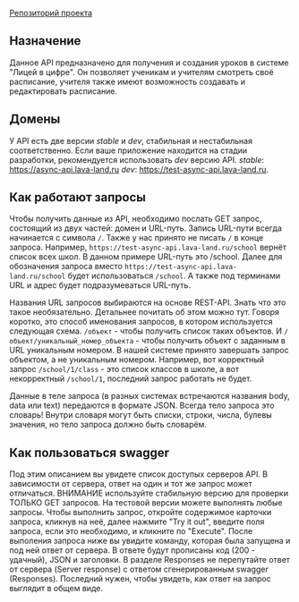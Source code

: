[Репозиторий проекта](https://github.com/prostoLavr/async_lyceum_api.git)

## Назначение
Данное API предназначено для получения и создания уроков в системе "Лицей в цифре". 
Он позволяет ученикам и учителям смотреть своё расписание, 
учителя также имеют возможность создавать и редактировать расписание.

## Домены
У API есть две версии _stable_ и _dev_, 
стабильная и нестабильная соответственно. 
Если ваше приложение находится на стадии разработки, 
рекомендуется использовать _dev_ версию API. 
_stable_: https://async-api.lava-land.ru 
_dev_: https://test-async-api.lava-land.ru.

## Как работают запросы
Чтобы получить данные из API, необходимо послать GET запрос, 
состоящий из двух частей: домен и URL-путь. 
Запись URL-пути всегда начинается с символа `/`. 
Также у нас принято не писать `/` в конце запроса. 
Например, `https://test-async-api.lava-land.ru/school` вернёт список всех школ.
В данном примере URL-путь это /school. 
Далее для обозначения запроса вместо 
`https://test-async-api.lava-land.ru/school` будет использоваться `/school`. 
А также под терминами URL и адрес будет подразумеваться URL-путь.

Названия URL запросов выбираются на основе REST-API. 
Знать что это такое необязательно. Детальнее почитать об этом можно тут. 
Говоря коротко, это способ именования запросов, 
в котором используется следующая схема. 
`/объект` - чтобы получить список таких объектов. 
И `/объект/уникальный_номер_объекта` - чтобы получить объект с 
заданным в URL уникальным номером. 
В нашей системе принято завершать запрос объектом, а не уникальным номером. 
Например, вот корректный запрос `/school/1/class` - это список классов в школе,
а вот некорректный `/school/1`, последний запрос работать не будет.

Данные в теле запроса (в разных системах встречаются названия body, data или text) передаются в формате JSON. Всегда тело запроса это словарь! Внутри словаря могут быть списки, строки, числа, булевы значения, но тело запроса должно быть словарём.

## Как пользоваться swagger
Под этим описанием вы увидете список доступых серверов API. 
В зависимости от сервера, ответ на один и тот же запрос может отличаться. 
ВНИМАНИЕ используйте стабильную версию для проверки ТОЛЬКО GET запросов. 
На тестовой версии можете выполнять любые запросы. 
Чтобы выполнить запрос, откройте содержимое карточки запроса, кликнув на неё, 
далее нажмите "Try it out", введите поля запроса, если это необходимо, 
и кликните по "Execute". После выполения запроса ниже вы увидите команду, 
которая была запущена и под ней ответ от сервера. 
В ответе будут прописаны код (200 - удачный), JSON и заголовки. 
В разделе Responses не перепутайте ответ от сервера (Server response) 
с ответом сгенерированным swagger (Responses). Последний нужен, чтобы увидеть,
как ответ на запрос выглядит в общем виде.
